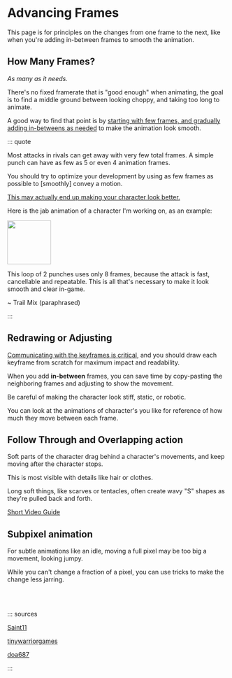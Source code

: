 # Advancing Frames

This page is for principles on the changes from one frame to the next, like when you're adding in-between frames to
smooth the animation.

## How Many Frames?

*As many as it needs.*

There's no fixed framerate that is "good enough" when animating, the goal is to find a middle ground between looking
choppy, and taking too long to animate.

A good way to find that point is
by [starting with few frames, and gradually adding in-betweens as needed](workflow.md#starting-with-low-framerate) to
make the animation look smooth.

::: quote

Most attacks in rivals can get away with very few total frames. A simple punch can have as few as 5 or even 4 animation
frames.

You should try to optimize your development by using as few frames as possible to [smoothly] convey a motion.

[This may actually end up making your character look better.](anticipation_action_recovery.md#fast-transitions)

Here is the jab animation of a character I'm working on, as an example:

<img src="https://media.discordapp.net/attachments/659932047741157406/891534467699712070/jab.gif" height=100>

This loop of 2 punches uses only 8 frames, because the attack is fast, cancellable and repeatable. This is all that's
necessary to make it look smooth and clear in-game.

~ Trail Mix (paraphrased)

:::

## Redrawing or Adjusting

[Communicating with the keyframes is critical](pose.md), and you should draw each keyframe from scratch for
maximum impact and readability.

When you add **in-between** frames, you can save time by copy-pasting the neighboring frames and adjusting to show the
movement.

Be careful of making the character look stiff, static, or robotic.

You can look at the animations of character's you like for reference of how much they move between each frame.

<cimg src="https://media.discordapp.net/attachments/722892672347668491/895647290696548423/Virgo_FSmash_clone1.gif?" height=250 caption="'Yes, I know' - Iguanadont"/>

## Follow Through and Overlapping action

Soft parts of the character drag behind a character's movements, and keep moving after the character stops.

This is most visible with details like hair or clothes.

Long soft things, like scarves or tentacles, often create wavy "S" shapes as they're pulled back and forth.

[Short Video Guide](https://youtu.be/4OxphYV8W3E?t=7)

<cimg src="https://media.discordapp.net/attachments/895523201784897578/895524392296153148/claire_fstrong.gif" height=100 caption="Follow through on scarf - by Mr Nart" />

<cimg src="https://media.discordapp.net/attachments/722892672347668491/895617593103220736/keking.gif" height=100 caption="By Bar-Kun"/>

## Subpixel animation

<cimg src="https://saint11.org/img/pixel-tutorials/Subpixel.gif" caption="Tutorial by saint11"/>

For subtle animations like an idle, moving a full pixel may be too big a movement, looking jumpy.

While you can't change a fraction of a pixel, you can use tricks to make the change less jarring.

<cimg src="https://media.discordapp.net/attachments/722892672347668491/895625617687592992/gunslinger.gif" height=200 caption="By NyazureDreams"/>

<cimg src="https://i.pinimg.com/originals/32/41/6c/32416c5168f35cafda9047a40350bc85.gif" height=200 caption="from Metal Slug"/>

<cimg src="https://images-ext-2.discordapp.net/external/yyAlwiDC6Eg9e1hyuBV6KVh5a11if5VGwWOw_bKLrLY/%3Ftoken%3DeyJ0eXAiOiJKV1QiLCJhbGciOiJIUzI1NiJ9.eyJzdWIiOiJ1cm46YXBwOjdlMGQxODg5ODIyNjQzNzNhNWYwZDQxNWVhMGQyNmUwIiwiaXNzIjoidXJuOmFwcDo3ZTBkMTg4OTgyMjY0MzczYTVmMGQ0MTVlYTBkMjZlMCIsIm9iaiI6W1t7InBhdGgiOiJcL2ZcL2M2ZjhmODRjLWZiMzYtNGNmYi1iYzg4LTc2YmMyZDMxNmY2N1wvZGNyYzg0Zy1mNGFkOWIzZS01NTNhLTRkMTYtOGYxZS0wYjIxYTE0MDM1YjIuZ2lmIn1dXSwiYXVkIjpbInVybjpzZXJ2aWNlOmZpbGUuZG93bmxvYWQiXX0.Ww6vr-vCA5-qVHSzek7YTwdBrwXAyhS4Bab3KLuMW60/https/images-wixmp-ed30a86b8c4ca887773594c2.wixmp.com/f/c6f8f84c-fb36-4cfb-bc88-76bc2d316f67/dcrc84g-f4ad9b3e-553a-4d16-8f1e-0b21a14035b2.gif" height=300 caption="by doa687"/>

\
\
<cimg src="https://tinywarriorgames.com/wp-content/uploads/2019/01/subpixel-bad.gif" height=200 caption="No subpixel animation"/>
<cimg src="https://tinywarriorgames.com/wp-content/uploads/2019/01/subpixel.gif" height=200 caption="With subpixel animation - By tinywarriorgames.com"/>

::: sources

[Saint11](https://saint11.org)

[tinywarriorgames](https://tinywarriorgames.com/2019/01/04/game-development-pixel-art-sub-pixel-animation/)

[doa687](https://www.deviantart.com/doa687/gallery)

:::
